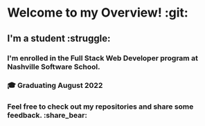 # Welcome to my Overview! :git:

## I'm a student :struggle:

### I'm enrolled in the **Full Stack Web Developer** program at Nashville Software School.
### :mortar_board: Graduating August 2022
### Feel free to check out my repositories and share some feedback. :share_bear: